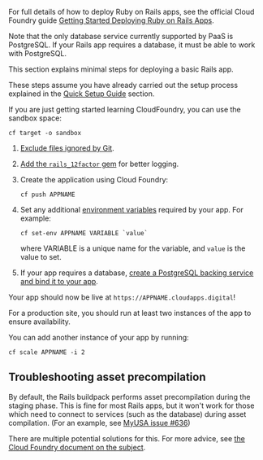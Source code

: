
For full details of how to deploy Ruby on Rails apps, see the official Cloud Foundry guide [Getting Started Deploying Ruby on Rails Apps](http://docs.cloudfoundry.org/buildpacks/ruby/gsg-ror.html). 

Note that the only database service currently supported by PaaS is PostgreSQL. If your Rails app requires a database, it must be able to work with PostgreSQL.

This section explains minimal steps for deploying a basic Rails app.

These steps assume you have already carried out the setup process explained in the [Quick Setup Guide](/getting_started/quick_setup_guide) section.

If you are just getting started learning CloudFoundry, you can use the sandbox space:

``cf target -o sandbox``

1. [Exclude files ignored by Git](/deploying_apps/excluding_files/).
1. [Add the `rails_12factor` gem](https://github.com/heroku/rails_12factor#install) for better logging.
1. Create the application using Cloud Foundry:

    ```
    cf push APPNAME  
    ```


1. Set any additional [environment variables](//deploying_apps/#setting-environment-variables/) required by your app. For example:

    ```
    cf set-env APPNAME VARIABLE `value`
    ```

    where VARIABLE is a unique name for the variable, and `value` is the value to set.

1. If your app requires a database, [create a PostgreSQL backing service and bind it to your app](/deploying_services/postgres/). 

Your app should now be live at `https://APPNAME.cloudapps.digital`!

For a production site, you should run at least two instances of the app to ensure availability.

You can add another instance of your app by running:

``cf scale APPNAME -i 2``

## Troubleshooting asset precompilation

By default, the Rails buildpack performs asset precompilation during the staging phase. This is fine for
most Rails apps, but it won't work for those which need to connect to services (such as the database)
during asset compilation. (For an example, see [MyUSA issue #636](https://github.com/18F/myusa/issues/636))

There are multiple potential solutions for this. For more advice, see
[the Cloud Foundry document on the subject](https://docs.cloudfoundry.org/buildpacks/ruby/ruby-tips.html#precompile).